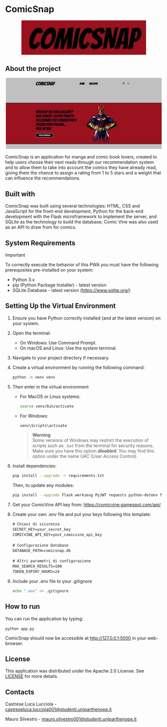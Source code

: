 # ComicSnap

<p align="center">
  <img src="ComicSnap/static/img/logocomicsnap.jpg" width="400" alt="Logo"/>
  <br>
</p>

## About the project

<p align="center">
  <img src="ComicSnap/static/img/homecomicsnap.jpg" width="500" alt="Home"/>
  <br>
</p>

ComicSnap is an application for manga and comic book lovers, created to help users choose their next reads through our recommendation system and to allow them to take into account the comics they have already read, giving them the chance to assign a rating from 1 to 5 stars and a weight that can influence the recommendations.

## Built with

ComicSnap was built using several technologies: HTML, CSS and JavaScript for the front-end development, Python for the back-end development with the Flask microframework to implement the server, and SQLite as the technology to build the database; Comic Vine was also used as an API to draw from for comics.

<!-- SYSTEM REQUIREMENTS -->
## System Requirements

> [!IMPORTANT]
> To correctly execute the behavior of this PWA you must have the following prerequisites pre-installed on your system:
> - Python 3.x
> - pip (Python Package Installer) - latest version
> - SQLite Database - latest version (https://www.sqlite.org/)

<!-- SETTING UP VENV -->
## Setting Up the Virtual Environment

1. Ensure you have Python correctly installed (and at the latest version) on your system.

2. Open the terminal:
    - On Windows: Use Command Prompt.
    - On macOS and Linux: Use the system terminal.
    
3. Navigate to your project directory if necessary.

4. Create a virtual environment by running the following command:
    ```bash
    python -m venv venv
    ```
5. Then enter in the virtual environment
    - For MacOS or Linux systems:
        ```bash
        source venv/bin/activate
        ```
    - For Windows:
        ```bash
        venv\Scripts\activate
        ```
		> **Warning**  
		> Some versions of Windows may restrict the execution of scripts such as `.bat` from the terminal for security reasons. Make sure you have this option ***disabled***. You may find this option under the name *UAC* (User Access Control).
6. Install dependencies:
    ```bash
    pip install --upgrade -r requirements.txt
    ```
    Then, to update any modules:
    ```bash
    pip install --upgrade flask werkzeug PyJWT requests python-dotenv flask-cors sqlite3 xml.etree.ElementTree uuid jwt functools datetime timezone
    ```
7. Get your ComicVine API key from: https://comicvine.gamespot.com/api/
8. Create your own .env file and put your keys following this template:
	```txt
 	# Chiavi di sicurezza
	SECRET_KEY=your_secret_key
	COMICVINE_API_KEY=yout_comicvine_api_key
	
	# Configurazione Database
	DATABASE_PATH=comicsnap.db
	
	# Altri parametri di configurazione
	MAX_SEARCH_RESULTS=100
	TOKEN_EXPIRY_HOURS=24
	```
 9. Include your .env file to your .gitignore
    ```bash
    echo ".env" >> .gitignore
    ```

## How to run

You can run the application by typing:

```python app.py```

ComicSnap should now be accessible at http://127.0.0.1:5000 in your web-browser.

## License

This application was distributed under the Apache 2.0 License. See [LICENSE](LICENSE) for more details.

## Contacts

Castrese Luca Lucciola - castreseluca.lucciola001@studenti.uniparthenope.it

Mauro Silvestro - mauro.silvestro001@studenti.uniparthenope.it
